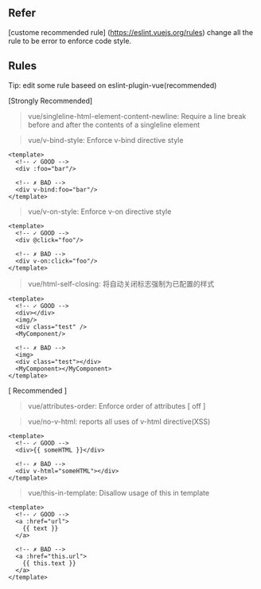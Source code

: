  ## Refer
[custome recommended rule] (https://eslint.vuejs.org/rules)
change all the rule to be error to enforce code style.

## Rules
Tip: edit some rule baseed on eslint-plugin-vue(recommended) <br />

[Strongly Recommended]
> vue/singleline-html-element-content-newline:  Require a line break before and after the contents of a singleline element

> vue/v-bind-style:  Enforce v-bind directive style
```vue
<template>
  <!-- ✓ GOOD -->
  <div :foo="bar"/>

  <!-- ✗ BAD -->
  <div v-bind:foo="bar"/>
</template>
```

> vue/v-on-style:  Enforce v-on directive style
```vue
<template>
  <!-- ✓ GOOD -->
  <div @click="foo"/>

  <!-- ✗ BAD -->
  <div v-on:click="foo"/>
</template>
```

> vue/html-self-closing:  将自动关闭标志强制为已配置的样式
```vue
<template>
  <!-- ✓ GOOD -->
  <div></div>
  <img/>
  <div class="test" />
  <MyComponent/>

  <!-- ✗ BAD -->
  <img>
  <div class="test"></div>
  <MyComponent></MyComponent>
</template>
```


[ Recommended ]
> vue/attributes-order:  Enforce order of attributes [ off ]

> vue/no-v-html:  reports all uses of v-html directive(XSS)
```vue
<template>
  <!-- ✓ GOOD -->
  <div>{{ someHTML }}</div>

  <!-- ✗ BAD -->
  <div v-html="someHTML"></div>
</template>
```

> vue/this-in-template:  Disallow usage of this in template
```vue
<template>
  <!-- ✓ GOOD -->
  <a :href="url">
    {{ text }}
  </a>
  
  <!-- ✗ BAD -->
  <a :href="this.url">
    {{ this.text }}
  </a>
</template>
```